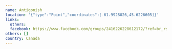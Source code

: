```yaml
---
name: Antigonish
location: '{"type":"Point","coordinates":[-61.9928026,45.6226605]}'
links:
  others: 
  facebook: https://www.facebook.com/groups/2416226228612172/?ref=br_rs
others: []
country: Canada
---
```

